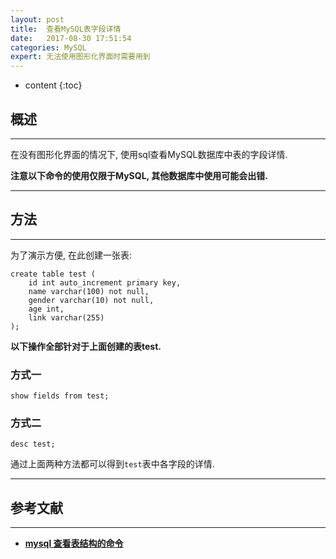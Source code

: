 ```yaml
---
layout: post
title:  查看MySQL表字段详情
date:   2017-08-30 17:51:54
categories: MySQL
expert: 无法使用图形化界面时需要用到
---
```


* content
{:toc}

## 概述

---

在没有图形化界面的情况下, 使用sql查看MySQL数据库中表的字段详情.

**注意以下命令的使用仅限于MySQL, 其他数据库中使用可能会出错.**

---

## 方法

---

为了演示方便, 在此创建一张表:
```
create table test (
    id int auto_increment primary key,
    name varchar(100) not null,
    gender varchar(10) not null,
    age int,
    link varchar(255)
);

```

**以下操作全部针对于上面创建的表test.**

### 方式一

```
show fields from test;
```

### 方式二

```
desc test;
```

通过上面两种方法都可以得到`test`表中各字段的详情.

---

## 参考文献

---

* **[mysql 查看表结构的命令](http://www.itpub.net/thread-510556-1-1.html)**
